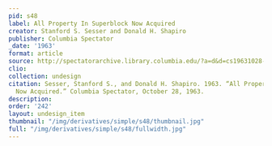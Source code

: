 ```yaml
---
pid: s48
label: All Property In Superblock Now Acquired
creator: Stanford S. Sesser and Donald H. Shapiro
publisher: Columbia Spectator
_date: '1963'
format: article
source: http://spectatorarchive.library.columbia.edu/?a=d&d=cs19631028-01.2.7&srpos=13&e=-------en-20--1--txt-txIN-%22school+of+international+affairs%22+%22new+building%22------
clio:
collection: undesign
citation: Sesser, Stanford S., and Donald H. Shapiro. 1963. “All Property In Superblock
  Now Acquired.” Columbia Spectator, October 28, 1963.
description:
order: '242'
layout: undesign_item
thumbnail: "/img/derivatives/simple/s48/thumbnail.jpg"
full: "/img/derivatives/simple/s48/fullwidth.jpg"
---
```

